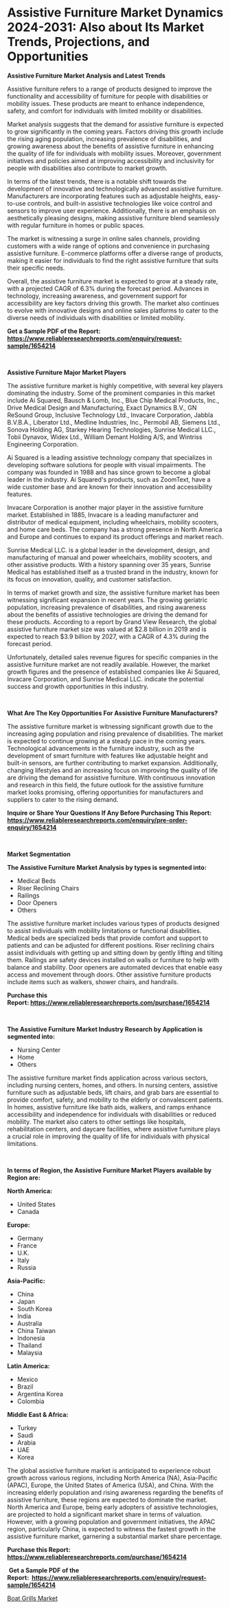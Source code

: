 <p><h1>Assistive Furniture Market Dynamics 2024-2031: Also about Its Market Trends, Projections, and Opportunities</h1></p><p><strong>Assistive Furniture Market Analysis and Latest Trends</strong></p>
<p><p>Assistive furniture refers to a range of products designed to improve the functionality and accessibility of furniture for people with disabilities or mobility issues. These products are meant to enhance independence, safety, and comfort for individuals with limited mobility or disabilities.</p><p>Market analysis suggests that the demand for assistive furniture is expected to grow significantly in the coming years. Factors driving this growth include the rising aging population, increasing prevalence of disabilities, and growing awareness about the benefits of assistive furniture in enhancing the quality of life for individuals with mobility issues. Moreover, government initiatives and policies aimed at improving accessibility and inclusivity for people with disabilities also contribute to market growth.</p><p>In terms of the latest trends, there is a notable shift towards the development of innovative and technologically advanced assistive furniture. Manufacturers are incorporating features such as adjustable heights, easy-to-use controls, and built-in assistive technologies like voice control and sensors to improve user experience. Additionally, there is an emphasis on aesthetically pleasing designs, making assistive furniture blend seamlessly with regular furniture in homes or public spaces.</p><p>The market is witnessing a surge in online sales channels, providing customers with a wide range of options and convenience in purchasing assistive furniture. E-commerce platforms offer a diverse range of products, making it easier for individuals to find the right assistive furniture that suits their specific needs.</p><p>Overall, the assistive furniture market is expected to grow at a steady rate, with a projected CAGR of 6.3% during the forecast period. Advances in technology, increasing awareness, and government support for accessibility are key factors driving this growth. The market also continues to evolve with innovative designs and online sales platforms to cater to the diverse needs of individuals with disabilities or limited mobility.</p></p>
<p><strong>Get a Sample PDF of the Report:&nbsp; <a href="https://www.reliableresearchreports.com/enquiry/request-sample/1654214">https://www.reliableresearchreports.com/enquiry/request-sample/1654214</a></strong></p>
<p>&nbsp;</p>
<p><strong>Assistive Furniture Major Market Players</strong></p>
<p><p>The assistive furniture market is highly competitive, with several key players dominating the industry. Some of the prominent companies in this market include Ai Squared, Bausch & Lomb, Inc., Blue Chip Medical Products, Inc., Drive Medical Design and Manufacturing, Exact Dynamics B.V., GN ReSound Group, Inclusive Technology Ltd., Invacare Corporation, Jabbla B.V.B.A., Liberator Ltd., Medline Industries, Inc., Permobil AB, Siemens Ltd., Sonova Holding AG, Starkey Hearing Technologies, Sunrise Medical LLC., Tobii Dynavox, Widex Ltd., William Demant Holding A/S, and Wintriss Engineering Corporation.</p><p>Ai Squared is a leading assistive technology company that specializes in developing software solutions for people with visual impairments. The company was founded in 1988 and has since grown to become a global leader in the industry. Ai Squared's products, such as ZoomText, have a wide customer base and are known for their innovation and accessibility features.</p><p>Invacare Corporation is another major player in the assistive furniture market. Established in 1885, Invacare is a leading manufacturer and distributor of medical equipment, including wheelchairs, mobility scooters, and home care beds. The company has a strong presence in North America and Europe and continues to expand its product offerings and market reach.</p><p>Sunrise Medical LLC. is a global leader in the development, design, and manufacturing of manual and power wheelchairs, mobility scooters, and other assistive products. With a history spanning over 35 years, Sunrise Medical has established itself as a trusted brand in the industry, known for its focus on innovation, quality, and customer satisfaction.</p><p>In terms of market growth and size, the assistive furniture market has been witnessing significant expansion in recent years. The growing geriatric population, increasing prevalence of disabilities, and rising awareness about the benefits of assistive technologies are driving the demand for these products. According to a report by Grand View Research, the global assistive furniture market size was valued at $2.8 billion in 2019 and is expected to reach $3.9 billion by 2027, with a CAGR of 4.3% during the forecast period.</p><p>Unfortunately, detailed sales revenue figures for specific companies in the assistive furniture market are not readily available. However, the market growth figures and the presence of established companies like Ai Squared, Invacare Corporation, and Sunrise Medical LLC. indicate the potential success and growth opportunities in this industry.</p></p>
<p>&nbsp;</p>
<p><strong>What Are The Key Opportunities For Assistive Furniture Manufacturers?</strong></p>
<p><p>The assistive furniture market is witnessing significant growth due to the increasing aging population and rising prevalence of disabilities. The market is expected to continue growing at a steady pace in the coming years. Technological advancements in the furniture industry, such as the development of smart furniture with features like adjustable height and built-in sensors, are further contributing to market expansion. Additionally, changing lifestyles and an increasing focus on improving the quality of life are driving the demand for assistive furniture. With continuous innovation and research in this field, the future outlook for the assistive furniture market looks promising, offering opportunities for manufacturers and suppliers to cater to the rising demand.</p></p>
<p><strong>Inquire or Share Your Questions If Any Before Purchasing This Report: <a href="https://www.reliableresearchreports.com/enquiry/pre-order-enquiry/1654214">https://www.reliableresearchreports.com/enquiry/pre-order-enquiry/1654214</a></strong></p>
<p>&nbsp;</p>
<p><strong>Market Segmentation</strong></p>
<p><strong>The Assistive Furniture Market Analysis by types is segmented into:</strong></p>
<p><ul><li>Medical Beds</li><li>Riser Reclining Chairs</li><li>Railings</li><li>Door Openers</li><li>Others</li></ul></p>
<p><p>The assistive furniture market includes various types of products designed to assist individuals with mobility limitations or functional disabilities. Medical beds are specialized beds that provide comfort and support to patients and can be adjusted for different positions. Riser reclining chairs assist individuals with getting up and sitting down by gently lifting and tilting them. Railings are safety devices installed on walls or furniture to help with balance and stability. Door openers are automated devices that enable easy access and movement through doors. Other assistive furniture products include items such as walkers, shower chairs, and handrails.</p></p>
<p><strong>Purchase this Report:&nbsp;<a href="https://www.reliableresearchreports.com/purchase/1654214">https://www.reliableresearchreports.com/purchase/1654214</a></strong></p>
<p>&nbsp;</p>
<p><strong>The Assistive Furniture Market Industry Research by Application is segmented into:</strong></p>
<p><ul><li>Nursing Center</li><li>Home</li><li>Others</li></ul></p>
<p><p>The assistive furniture market finds application across various sectors, including nursing centers, homes, and others. In nursing centers, assistive furniture such as adjustable beds, lift chairs, and grab bars are essential to provide comfort, safety, and mobility to the elderly or convalescent patients. In homes, assistive furniture like bath aids, walkers, and ramps enhance accessibility and independence for individuals with disabilities or reduced mobility. The market also caters to other settings like hospitals, rehabilitation centers, and daycare facilities, where assistive furniture plays a crucial role in improving the quality of life for individuals with physical limitations.</p></p>
<p>&nbsp;</p>
<p><strong>In terms of Region, the Assistive Furniture Market Players available by Region are:</strong></p>
<p>
    <p> <strong> North America: </strong>
        <ul>
            <li>United States</li>
            <li>Canada</li>
        </ul>
        </p> 
    <p> <strong> Europe: </strong>
        <ul>
            <li>Germany</li>
            <li>France</li>
            <li>U.K.</li>
            <li>Italy</li>
            <li>Russia</li>
        </ul>
        </p> 
    <p> <strong> Asia-Pacific: </strong>
        <ul>
            <li>China</li>
            <li>Japan</li>
            <li>South Korea</li>
            <li>India</li>
            <li>Australia</li>
            <li>China Taiwan</li>
            <li>Indonesia</li>
            <li>Thailand</li>
            <li>Malaysia</li>
        </ul>
        </p> 
    <p> <strong> Latin America: </strong>
        <ul>
            <li>Mexico</li>
            <li>Brazil</li>
            <li>Argentina Korea</li>
            <li>Colombia</li>
        </ul>
        </p> 
    <p> <strong> Middle East & Africa: </strong>
        <ul>
            <li>Turkey</li>
            <li>Saudi</li>
            <li>Arabia</li>
            <li>UAE</li>
            <li>Korea</li>
        </ul>
    </p>
    </p>
<p><p>The global assistive furniture market is anticipated to experience robust growth across various regions, including North America (NA), Asia-Pacific (APAC), Europe, the United States of America (USA), and China. With the increasing elderly population and rising awareness regarding the benefits of assistive furniture, these regions are expected to dominate the market. North America and Europe, being early adopters of assistive technologies, are projected to hold a significant market share in terms of valuation. However, with a growing population and government initiatives, the APAC region, particularly China, is expected to witness the fastest growth in the assistive furniture market, garnering a substantial market share percentage.</p></p>
<p><strong>Purchase this Report: <a href="https://www.reliableresearchreports.com/purchase/1654214">https://www.reliableresearchreports.com/purchase/1654214</a></strong></p>
<p>&nbsp;<strong>Get a Sample PDF of the Report:&nbsp;&nbsp;<a href="https://www.reliableresearchreports.com/enquiry/request-sample/1654214">https://www.reliableresearchreports.com/enquiry/request-sample/1654214</a></strong></p>
<p><strong></strong></p>
<p><p><a href="https://github.com/RickHolmes3/Market-Research-Report-List-2/blob/main/boat-grills-market.md">Boat Grills Market</a></p></p>